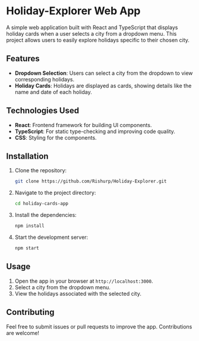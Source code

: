 # Holiday-Explorer Web App

A simple web application built with React and TypeScript that displays holiday cards when a user selects a city from a dropdown menu. This project allows users to easily explore holidays specific to their chosen city.

## Features

- **Dropdown Selection**: Users can select a city from the dropdown to view corresponding holidays.
- **Holiday Cards**: Holidays are displayed as cards, showing details like the name and date of each holiday.

## Technologies Used

- **React**: Frontend framework for building UI components.
- **TypeScript**: For static type-checking and improving code quality.
- **CSS**: Styling for the components.

## Installation

1. Clone the repository:
   ```bash
   git clone https://github.com/Rishurp/Holiday-Explorer.git
   ```
2. Navigate to the project directory:
   ```bash
   cd holiday-cards-app
   ```
3. Install the dependencies:
   ```bash
   npm install
   ```
4. Start the development server:
   ```bash
   npm start
   ```

## Usage

1. Open the app in your browser at `http://localhost:3000`.
2. Select a city from the dropdown menu.
3. View the holidays associated with the selected city.

## Contributing

Feel free to submit issues or pull requests to improve the app. Contributions are welcome!

